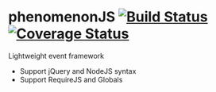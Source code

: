 # phenomenonJS [![Build Status](https://travis-ci.org/ManRueda/phenomenonJS.svg?branch=master)](https://travis-ci.org/ManRueda/phenomenonJS) [![Coverage Status](https://coveralls.io/repos/ManRueda/phenomenonJS/badge.svg?branch=master&service=github)](https://coveralls.io/github/ManRueda/phenomenonJS?branch=master)

Lightweight event framework

* Support jQuery and NodeJS syntax
* Support RequireJS and Globals
